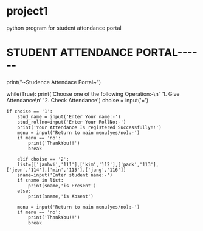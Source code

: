 # project1
python program for student attendance portal
# STUDENT ATTENDANCE PORTAL------ 




print("~Studence Attendace Portal~")

while(True):
    print('Choose one of the following Operation:-\n'
          '1. Give Attendance\n'
          '2. Check Attendance')
    choise = input('=')
    
    if choise == '1':
        stud_name = input('Enter Your name:-')
        stud_rollno=input('Enter Your RollNo:-')
        print('Your Attendance Is registered Successfully!!')
        menu = input('Return to main menu(yes/no):-')
        if menu == 'no':
            print('ThankYou!!')
            break
            
        elif choise == '2':
        list=[['janhvi','111'],['kim','112'],['park','113'],['jeon','114'],['min','115'],['jung','116']]
        sname=input('Enter student name:-')
        if sname in list:
            print(sname,'is Present')
        else:
            print(sname,'is Absent')

        menu = input('Return to main menu(yes/no):-')
        if menu == 'no':
            print('ThankYou!!')
            break
